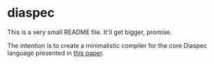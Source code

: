 diaspec
=======

This is a very small README file. It'll get bigger, promise.

The intention is to create a minimalistic compiler for the core Diaspec language 
presented in [this paper](http://people.bordeaux.inria.fr/pwalt/docs/progfw.pdf).


